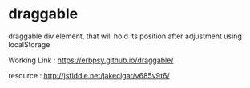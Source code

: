 # draggable
draggable div element, that will hold its position after adjustment using localStorage

Working Link : https://erbpsy.github.io/draggable/

resource : http://jsfiddle.net/jakecigar/v685v9t6/
